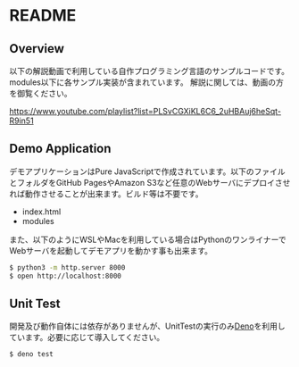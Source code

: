 # README

## Overview

以下の解説動画で利用している自作プログラミング言語のサンプルコードです。modules以下に各サンプル実装が含まれています。
解説に関しては、動画の方を御覧ください。

https://www.youtube.com/playlist?list=PLSvCGXiKL6C6_2uHBAuj6heSqt-R9in51

## Demo Application

デモアプリケーションはPure JavaScriptで作成されています。以下のファイルとフォルダをGitHub PagesやAmazon S3など任意のWebサーバにデプロイさせれば動作させることが出来ます。ビルド等は不要です。

- index.html
- modules

また、以下のようにWSLやMacを利用している場合はPythonのワンライナーでWebサーバを起動してデモアプリを動かす事も出来ます。

```bash
$ python3 -m http.server 8000
$ open http://localhost:8000
```

## Unit Test

開発及び動作自体には依存がありませんが、UnitTestの実行のみ[Deno](https://deno.land/)を利用しています。必要に応じて導入してください。

```bash
$ deno test
```
